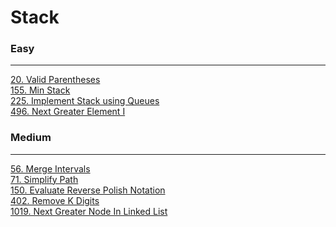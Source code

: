 # Stack

### Easy
---
[20. Valid Parentheses](solutions/0020-Valid%20Parentheses.md)</br>
[155. Min Stack](solutions/0155-Min%20Stack.md)</br>
[225. Implement Stack using Queues](solutions/0225-Implement%20Stack%20using%20Queues.md)</br>
[496. Next Greater Element I](solutions/0496-Next%20Greater%20Element%20I.md)</br>

### Medium
---
[56. Merge Intervals](solutions/0056-Merge%20Intervals.md)</br>
[71. Simplify Path](solutions/0071-Simplify%20Path.md)</br>
[150. Evaluate Reverse Polish Notation](solutions/0150-Evaluate%20Reverse%20Polish%20Notation.md)</br>
[402. Remove K Digits](solutions/0402-Remove%20K%20Digits.md)</br>
[1019. Next Greater Node In Linked List](solutions/1019-Next%20Greater%20Node%20In%20Linked%20List.md)</br>